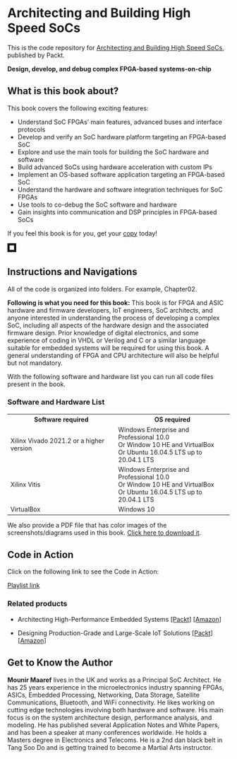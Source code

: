 # Architecting and Building High Speed SoCs

<a href="https://www.packtpub.com/product/architecting-and-building-high-speed-socs/9781801810999?utm_source=github&utm_medium=repository&utm_campaign=9781786461629"><img src="https://static.packt-cdn.com/products/9781801810999/cover/smaller" alt="" height="256px" align="right"></a>

This is the code repository for [Architecting and Building High Speed SoCs](https://www.packtpub.com/product/architecting-and-building-high-speed-socs/9781801810999?utm_source=github&utm_medium=repository&utm_campaign=9781786461629), published by Packt.

**Design, develop, and debug complex FPGA-based systems-on-chip**

## What is this book about?

This book covers the following exciting features:
* Understand SoC FPGAs’ main features, advanced buses and interface protocols
* Develop and verify an SoC hardware platform targeting an FPGA-based SoC
* Explore and use the main tools for building the SoC hardware and software
* Build advanced SoCs using hardware acceleration with custom IPs
* Implement an OS-based software application targeting an FPGA-based SoC
* Understand the hardware and software integration techniques for SoC FPGAs
* Use tools to co-debug the SoC software and hardware
* Gain insights into communication and DSP principles in FPGA-based SoCs

If you feel this book is for you, get your [copy](https://www.amazon.com/dp/1801810990) today!

<a href="https://www.packtpub.com/?utm_source=github&utm_medium=banner&utm_campaign=GitHubBanner"><img src="https://raw.githubusercontent.com/PacktPublishing/GitHub/master/GitHub.png" 
alt="https://www.packtpub.com/" border="5" /></a>

## Instructions and Navigations
All of the code is organized into folders. For example, Chapter02.

**Following is what you need for this book:**
This book is for FPGA and ASIC hardware and firmware developers, IoT engineers, SoC architects, and anyone interested in understanding the process of developing a complex SoC, including all aspects of the hardware design and the associated firmware design. Prior knowledge of digital electronics, and some experience of coding in VHDL or Verilog and C or a similar language suitable for embedded systems will be required for using this book. A general understanding of FPGA and CPU architecture will also be helpful but not mandatory.

With the following software and hardware list you can run all code files present in the book.
### Software and Hardware List

<table>
<tr><th>Software required</th><th>OS required</th></tr>
<tr><td>Xilinx Vivado 2021.2 or a higher version</td>
<td>
Windows Enterprise and Professional 10.0<br> 
Or Window 10 HE and VirtualBox<br> 
Or Ubuntu 16.04.5 LTS up to 20.04.1 LTS
</td>
</tr>
<tr><td>Xilinx Vitis</td>
<td>
Windows Enterprise and Professional 10.0<br> 
Or Window 10 HE and VirtualBox<br> 
Or Ubuntu 16.04.5 LTS up to 20.04.1 LTS
</td>
</tr>
<tr><td>VirtualBox</td><td>Windows 10</td></tr>
</table>

We also provide a PDF file that has color images of the screenshots/diagrams used in this book. [Click here to download it](https://packt.link/Hjk2H).

## Code in Action

Click on the following link to see the Code in Action:

[Playlist link](http://bit.ly/3NNFkZs)

### Related products
* Architecting High-Performance Embedded Systems [[Packt]](https://www.packtpub.com/product/architecting-high-performance-embedded-systems/9781789955965?utm_source=github&utm_medium=repository&utm_campaign=9781789955965) [[Amazon]](https://www.amazon.com/dp/1789955963)

* Designing Production-Grade and Large-Scale IoT Solutions [[Packt]](https://www.packtpub.com/product/designing-production-grade-and-large-scale-iot-solutions/9781838829254?utm_source=github&utm_medium=repository&utm_campaign=9781838829254) [[Amazon]](https://www.amazon.com/dp/1838829253)

## Get to Know the Author
**Mounir Maaref**
lives in the UK and works as a Principal SoC Architect. He has 25 years experience in the microelectronics industry spanning FPGAs, ASICs, Embedded Processing, Networking, Data Storage, Satellite Communications, Bluetooth, and WiFi connectivity. He likes working on cutting edge technologies involving both hardware and software. His main focus is on the system architecture design, performance analysis, and modeling. He has published several Application Notes and White Papers, and has been a speaker at many conferences worldwide. He holds a Masters degree in Electronics and Telecoms. He is a 2nd dan black belt in Tang Soo Do and is getting trained to become a Martial Arts instructor.
